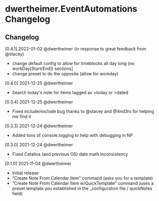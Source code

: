 # dwertheimer.EventAutomations Changelog

## Changelog

[0.4.1] 2022-01-02 @dwertheimer (in response to great feedback from @stacey)
- change default config to allow for timeblocks all day long (no workDay[Start/End]) sections]
- change preset to do the opposite (allow for workday)

[0.4.0] 2021-12-25 @dwertheimer
- Search today's note for items tagged as >today or >dated

[0.3.4] 2021-12-25 @dwertheimer
- Fixed include/exclude bug thanks to @stacey and @4nd3rs for helping me find it

[0.3.3] 2021-12-24 @dwertheimer
- Added tons of console.logging to help with debugging in NP

[0.3.0] 2021-12-24 @dwertheimer
- Fixed Catalina (and previous OS) date math inconsistency

[0.1.0] 2021-11-04 @dwertheimer
- Initial release
- "Create Note From Calendar Item" command (asks you for a template)
- "Create Note From Calendar Item w/QuickTemplate" command (uses a preset template you established in the _configuration file / quickNotes field)
